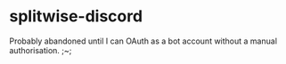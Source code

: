 # splitwise-discord

Probably abandoned until I can OAuth as a bot account without a manual authorisation. ;~;
